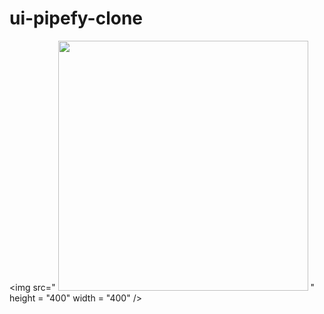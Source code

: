 # ui-pipefy-clone

 <img src=" <img src="https://barberimages2.s3.amazonaws.com/pipefy.png" height = "400" width = "400" />
" height = "400" width = "400" />
